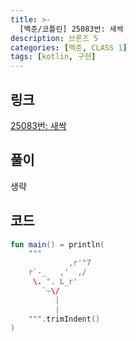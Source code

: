 ```yaml
---
title: >-
  [백준/코틀린] 25083번: 새싹
description: 브론즈 5
categories: [백준, CLASS 1]
tags: [kotlin, 구현]
---
```


## 링크
[25083번: 새싹](https://www.acmicpc.net/problem/25083)

## 풀이
생략

## 코드
```kotlin
fun main() = println(
    """
             ,r'"7
    r`-_   ,'  ,/
     \. ". L_r'
       `~\/
          |
          |
    """.trimIndent()
)

```

